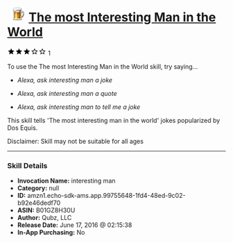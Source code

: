 # &nbsp;<img src="skill_icon" alt="The most Interesting Man in the World icon" width="36"> [The most Interesting Man in the World](http://alexa.amazon.com/#skills/amzn1.echo-sdk-ams.app.99755648-1fd4-48ed-9c02-b92e46dedf70)
![3 stars](../../images/ic_star_black_18dp_1x.png)![3 stars](../../images/ic_star_black_18dp_1x.png)![3 stars](../../images/ic_star_black_18dp_1x.png)![3 stars](../../images/ic_star_border_black_18dp_1x.png)![3 stars](../../images/ic_star_border_black_18dp_1x.png) 1

To use the The most Interesting Man in the World skill, try saying...

* *Alexa, ask interesting man a joke*

* *Alexa, ask interesting man a quote*

* *Alexa, ask interesting man to tell me a joke*

This skill tells 'The most interesting man in the world' jokes popularized by Dos Equis.

Disclaimer: Skill may not be suitable for all ages

***

### Skill Details

* **Invocation Name:** interesting man
* **Category:** null
* **ID:** amzn1.echo-sdk-ams.app.99755648-1fd4-48ed-9c02-b92e46dedf70
* **ASIN:** B01GZ8H30U
* **Author:** Qubz, LLC
* **Release Date:** June 17, 2016 @ 02:15:38
* **In-App Purchasing:** No

